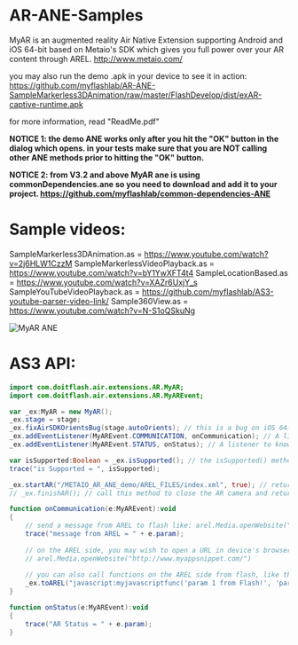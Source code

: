 # AR-ANE-Samples
MyAR is an augmented reality Air Native Extension supporting Android and iOS 64-bit based on Metaio's SDK which gives you full power over your AR content through AREL. http://www.metaio.com/

you may also run the demo .apk in your device to see it in action: https://github.com/myflashlab/AR-ANE-SampleMarkerless3DAnimation/raw/master/FlashDevelop/dist/exAR-captive-runtime.apk

for more information, read "ReadMe.pdf" 

**NOTICE 1: the demo ANE works only after you hit the "OK" button in the dialog which opens. in your tests make sure that you are NOT calling other ANE methods prior to hitting the "OK" button.**

**NOTICE 2: from V3.2 and above MyAR ane is using commonDependencies.ane so you need to download and add it to your project. https://github.com/myflashlab/common-dependencies-ANE**

# Sample videos: 
SampleMarkerless3DAnimation.as =	https://www.youtube.com/watch?v=2j6HLW1CzzM
SampleMarkerlessVideoPlayback.as =	https://www.youtube.com/watch?v=bY1YwXFT4t4
SampleLocationBased.as =			https://www.youtube.com/watch?v=XAZr6UxjY_s
SampleYouTubeVideoPlayback.as = 	https://github.com/myflashlab/AS3-youtube-parser-video-link/
Sample360View.as = 					https://www.youtube.com/watch?v=N-S1oQSkuNg

![MyAR ANE](http://myappsnippet.com/wp-content/uploads/2014/12/augmented-reality-adobe-air-extension_preview.jpg)

# AS3 API:
```actionscript
import com.doitflash.air.extensions.AR.MyAR;
import com.doitflash.air.extensions.AR.MyAREvent;

var _ex:MyAR = new MyAR();
_ex.stage = stage;
_ex.fixAirSDKOrientsBug(stage.autoOrients); // this is a bug on iOS 64-bit only. we must wait for adobe to give a final solution. calling this method is just a workaround so the app won't break when returning from AR in iOS devices.
_ex.addEventListener(MyAREvent.COMMUNICATION, onCommunication); // A listener to listen to messages coming from AREL side
_ex.addEventListener(MyAREvent.STATUS, onStatus); // A listener to know about the AR status: MyAR.AR_STARTED / MyAR.AR_FINISHED

var isSupported:Boolean = _ex.isSupported(); // the isSupported() method must always be called after initializing the extension
trace("is Supported = ", isSupported);

_ex.startAR("/METAIO_AR_ANE_demo/AREL_FILES/index.xml", true); // returns false if the file is not found
// _ex.finishAR(); // call this method to close the AR camera and return back to flash

function onCommunication(e:MyAREvent):void
{
	// send a message from AREL to flash like: arel.Media.openWebsite("flash://MY_MESSAGE_FROM_JS")
	trace("message from AREL = " + e.param);
	
	// on the AREL side, you may wish to open a URL in device's browser. for this reason, call:
	// arel.Media.openWebsite("http://www.myappsnippet.com/")
	
	// you can also call functions on the AREL side from flash, like this:
	_ex.toAREL("javascript:myjavascriptfunc('param 1 from Flash!', 'param 2 from Flash!')"); // myjavascriptfunc is a function you may create on the AREL side
}

function onStatus(e:MyAREvent):void
{
	trace("AR Status = " + e.param);
}
```